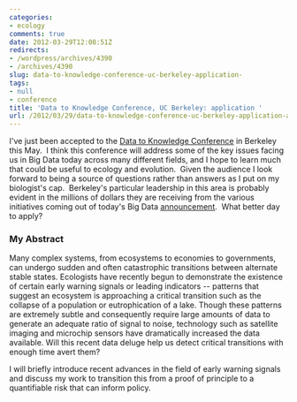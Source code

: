 ```yaml
---
categories:
- ecology
comments: true
date: 2012-03-29T12:08:51Z
redirects:
- /wordpress/archives/4390
- /archives/4390
slug: data-to-knowledge-conference-uc-berkeley-application-
tags:
- null
- conference
title: 'Data to Knowledge Conference, UC Berkeley: application '
url: /2012/03/29/data-to-knowledge-conference-uc-berkeley-application-abstract/
---
```


I've just been accepted to the [Data to Knowledge Conference](http://lyra.berkeley.edu/CDIConf/registration.html) in Berkeley this May.  I think this conference will address some of the key issues facing us in Big Data today across many different fields, and I hope to learn much that could be useful to ecology and evolution.  Given the audience I look forward to being a source of questions rather than answers as I put on my biologist's cap.  Berkeley's particular leadership in this area is probably evident in the millions of dollars they are receiving from the various initiatives coming out of today's Big Data [announcement](http://www.whitehouse.gov/blog/2012/03/29/big-data-big-deal).  What better day to apply?


### My Abstract


Many complex systems, from ecosystems to economies to governments, can undergo sudden and often catastrophic transitions between alternate stable states. Ecologists have recently begun to demonstrate the existence of certain early warning signals or leading indicators -- patterns that suggest an ecosystem is approaching a critical transition such as the collapse of a population or eutrophication of a lake. Though these patterns are extremely subtle and consequently require large amounts of data to generate an adequate ratio of signal to noise, technology such as satellite imaging and microchip sensors have dramatically increased the data available. Will this recent data deluge help us detect critical transitions with enough time avert them?

I will briefly introduce recent advances in the field of early warning signals and discuss my work to transition this from a proof of principle to a quantifiable risk that can inform policy.
